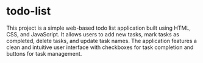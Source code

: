 # todo-list
This project is a simple web-based todo list application built using HTML, CSS, and JavaScript. It allows users to add new tasks, mark tasks as completed, delete tasks, and update task names. The application features a clean and intuitive user interface with checkboxes for task completion and buttons for task management.
